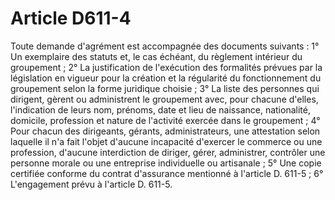 # Article D611-4

Toute demande d'agrément est accompagnée des documents suivants :   1° Un exemplaire des statuts et, le cas échéant, du règlement intérieur du groupement ;   2° La justification de l'exécution des formalités prévues par la législation en vigueur pour la création et la régularité du fonctionnement du groupement selon la forme juridique choisie ;   3° La liste des personnes qui dirigent, gèrent ou administrent le groupement avec, pour chacune d'elles, l'indication de leurs nom, prénoms, date et lieu de naissance, nationalité, domicile, profession et nature de l'activité exercée dans le groupement ;   4° Pour chacun des dirigeants, gérants, administrateurs, une attestation selon laquelle il n'a fait l'objet d'aucune incapacité d'exercer le commerce ou une profession, d'aucune interdiction de diriger, gérer, administrer, contrôler une personne morale ou une entreprise individuelle ou artisanale ;   5° Une copie certifiée conforme du contrat d'assurance mentionné à l'article D. 611-5 ;   6° L'engagement prévu à l'article D. 611-5.